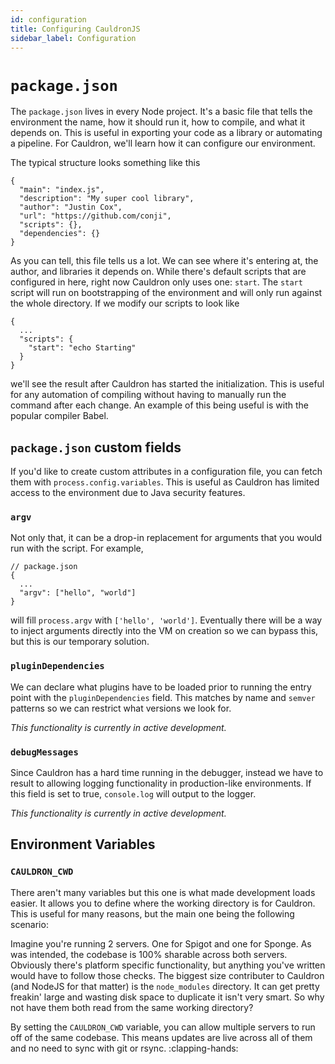```yaml
---
id: configuration
title: Configuring CauldronJS
sidebar_label: Configuration
---
```


# `package.json`

The `package.json` lives in every Node project. It's a basic file that tells the environment
the name, how it should run it, how to compile, and what it depends on. This is useful in
exporting your code as a library or automating a pipeline. For Cauldron, we'll learn how it
can configure our environment.

The typical structure looks something like this

```language/json
{
  "main": "index.js",
  "description": "My super cool library",
  "author": "Justin Cox",
  "url": "https://github.com/conji",
  "scripts": {},
  "dependencies": {}
}
```

As you can tell, this file tells us a lot. We can see where it's entering at, the author, and
libraries it depends on. While there's default scripts that are configured in here, right now
Cauldron only uses one: `start`. The `start` script will run on bootstrapping of the
environment and will only run against the whole directory. If we modify our scripts to look
like

```language/json
{
  ...
  "scripts": {
    "start": "echo Starting"
  }
}
```

we'll see the result after Cauldron has started the initialization. This is useful for any
automation of compiling without having to manually run the command after each change. An
example of this being useful is with the popular compiler Babel.

## `package.json` custom fields

If you'd like to create custom attributes in a configuration file, you can fetch them with
`process.config.variables`. This is useful as Cauldron has limited access to the environment
due to Java security features.

### `argv`

Not only that, it can be a drop-in replacement for arguments that you would run with the
script. For example,

```language/json
// package.json
{
  ...
  "argv": ["hello", "world"]
}
```

will fill `process.argv` with `['hello', 'world']`. Eventually there will be a way to inject
arguments directly into the VM on creation so we can bypass this, but this is our temporary
solution.

### `pluginDependencies`

We can declare what plugins have to be loaded prior to running the entry point with the
`pluginDependencies` field. This matches by name and `semver` patterns so we can restrict what
versions we look for.

_This functionality is currently in active development._

### `debugMessages`

Since Cauldron has a hard time running in the debugger, instead we have to result to allowing
logging functionality in production-like environments. If this field is set to true,
`console.log` will output to the logger.

_This functionality is currently in active development._

## Environment Variables

### `CAULDRON_CWD`

There aren't many variables but this one is what made development loads easier. It allows you
to define where the working directory is for Cauldron. This is useful for many reasons, but
the main one being the following scenario:

Imagine you're running 2 servers. One for Spigot and one for Sponge. As was intended, the
codebase is 100% sharable across both servers. Obviously there's platform specific
functionality, but anything you've written would have to follow those checks. The biggest size
contributer to Cauldron (and NodeJS for that matter) is the `node_modules` directory. It can
get pretty freakin' large and wasting disk space to duplicate it isn't very smart. So why not
have them both read from the same working directory?

By setting the `CAULDRON_CWD` variable, you can allow multiple servers to run off of the same
codebase. This means updates are live across all of them and no need to sync with git or
rsync. :clapping-hands:

